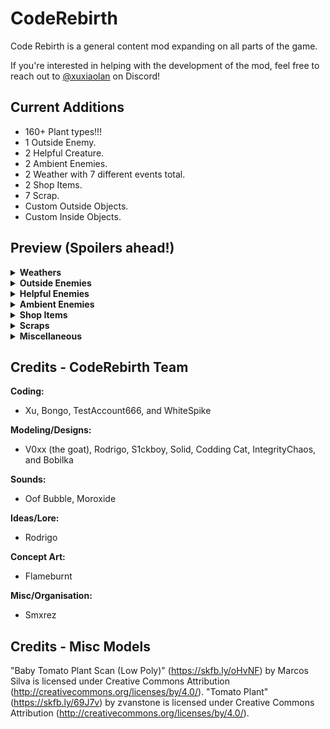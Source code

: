 # CodeRebirth

Code Rebirth is a general content mod expanding on all parts of the game.

If you're interested in helping with the development of the mod, feel free to reach out to [@xuxiaolan](https://discord.com/channels/1168655651455639582/1241786100201160784) on Discord!

## Current Additions

- 160+ Plant types!!!
- 1 Outside Enemy.
- 2 Helpful Creature.
- 2 Ambient Enemies.
- 2 Weather with 7 different events total.
- 2 Shop Items.
- 7 Scrap.
- Custom Outside Objects.
- Custom Inside Objects.

## Preview (Spoilers ahead!)

<details>
  <summary><strong>Weathers</strong></summary>

### Windy

![WB](https://i.postimg.cc/WbG5f0JK/image.png)
![WWi](https://i.postimg.cc/tCkhxk6X/image.png)
![WF](https://i.postimg.cc/59qzhgnw/image.png)
![WS](https://i.postimg.cc/ZKbN4NMX/image.png)
![WWa](https://i.postimg.cc/wTwmvvKM/image.png)
![WE](https://i.postimg.cc/Fz8gYsq2/image.png)

> Disastrous weather where the player is pulled and ripped apart by different types of tornados.

### Meteor Shower

![M](https://i.postimg.cc/RFJzM5yL/image-removebg-preview-1.png)
![MS](https://i.postimg.cc/6pRzGnBz/image.png)

> World-ending weather where the world will slowly crumble as time goes on, but with the potential for rare crystals to spawn.

</details>

<details>
  <summary><strong>Outside Enemies</strong></summary>

### Redwood Titan

![RT](https://i.postimg.cc/FHXjYh5p/image-removebg.png)

### Carnivorous Plant

![CarnPlant](https://i.postimg.cc/d0xDgKFr/image.png)

</details>

<details>
  <summary><strong>Helpful Enemies</strong></summary>

### Shockwave Gal

![ShG1](https://i.postimg.cc/2S37p0YR/SG1.png)
![ShG2](https://i.postimg.cc/TwvVDGDf/SG2.png)

#### Seamine Gal

![SeG]()

</details>

<details>
  <summary><strong>Ambient Enemies</strong></summary>

### Cutiefly

![CF](https://i.postimg.cc/zvmYv21Z/image-207-removebg-preview.png)

> Flies around occasionally resting on the ground. (harmless)

### Snailcat

![SC](https://i.postimg.cc/qMzFFhzh/imawadge-removebg-preview.png)

> Roams the land slowly (harmless)

</details>

<details>
  <summary><strong>Shop Items</strong></summary>

### Hoverboard

![HB](https://i.postimg.cc/wj6mw7Nc/hoverboard.png)

> Shop Item that allows you to drift around the world, should be faster than walking speed and allows a boost using sprint.

### Wallet

![W](https://i.postimg.cc/wMBrg32r/imwadadage-removebg-preview.png)

> Shop Item to get some extra cash for the quota can pick up coins.

</details>

<details>
  <summary><strong>Scraps</strong></summary>

### Snow Globe

![SG](https://i.postimg.cc/NfBS0qgy/snowglobe-icon.png)

> Cracked, rare and unique. This Snow Globe is found deep inside of abandoned moons, made for children but loved by all. (Includes custom animations and sounds)

### Meteorite (Sapphire)

![MS](https://i.postimg.cc/gJff3RxD/image.png)

### Meteorite (Emerald)

![ME](https://i.postimg.cc/8PsDsz8n/image.png)

### Meteorite (Ruby)

![MR]()

> Valuable rare Scrap found from the remaining debris of some Meteors.

### Epic Axe

![EA](https://i.postimg.cc/wxWPFcTY/imwadaage-removebg-preview.png)

> Cool glowy Axe!
> Can crit and deal 2x damage.

### Nature's Mace

![NM](https://i.postimg.cc/zvKF6H00/image.png)

> Mace that uses the power of nature to strike your enemies.
> Can crit and deal 2x damage.

### Spiky Mace

![SM](https://i.postimg.cc/5tr5tSrs/image.png)

> Looks like it would hurt a lot...
> Can crit and deal 2x damage.

### Icy Hammer

![IH](https://i.postimg.cc/G2NsQgQD/image.png)

> With the power of ice, enemies may be slowed down temporarily...
> Can crit and deal 2x damage.

### Coin

![C](https://i.postimg.cc/cC5bHZ5L/imagwadae-removebg-preview.png)

> Scrap to get some extra cash for the quota, Coin doesn't affect normal-level scrap spawn rates and is not included in the pool normally.

</details>

<details>
  <summary><strong>Miscellaneous</strong></summary>

### Item Crate

![ICW](https://i.postimg.cc/jqg2RD0j/itemcrate.png)
![ICM](https://i.postimg.cc/g0xR1608/image.png)

> Wooden: Spawns outside and is openable instantly with a key, or at a slow speed manually to get a random piece of scrap!
> Metal: Similar except you keep bashing it! gives you shop items.

### Diverse Flora

![F](https://i.postimg.cc/8C8k191j/image.png)
![DF]()

### Infectious Biomes

![IBCo](https://i.postimg.cc/G380FxFx/image.png)
![IBH](https://i.postimg.cc/wjRJfCfv/image.png)
![IBCr](https://i.postimg.cc/jq3xFLJx/image.png)

</details>

## Credits - CodeRebirth Team

**Coding:**

- Xu, Bongo, TestAccount666, and WhiteSpike

**Modeling/Designs:**

- V0xx (the goat), Rodrigo, S1ckboy, Solid, Codding Cat, IntegrityChaos, and Bobilka

**Sounds:**

- Oof Bubble, Moroxide

**Ideas/Lore:**

- Rodrigo

**Concept Art:**

- Flameburnt

**Misc/Organisation:**

- Smxrez

## Credits - Misc Models

"Baby Tomato Plant Scan (Low Poly)" (https://skfb.ly/oHvNF) by Marcos Silva is licensed under Creative Commons Attribution (http://creativecommons.org/licenses/by/4.0/).
"Tomato Plant" (https://skfb.ly/69J7v) by zvanstone is licensed under Creative Commons Attribution (http://creativecommons.org/licenses/by/4.0/).